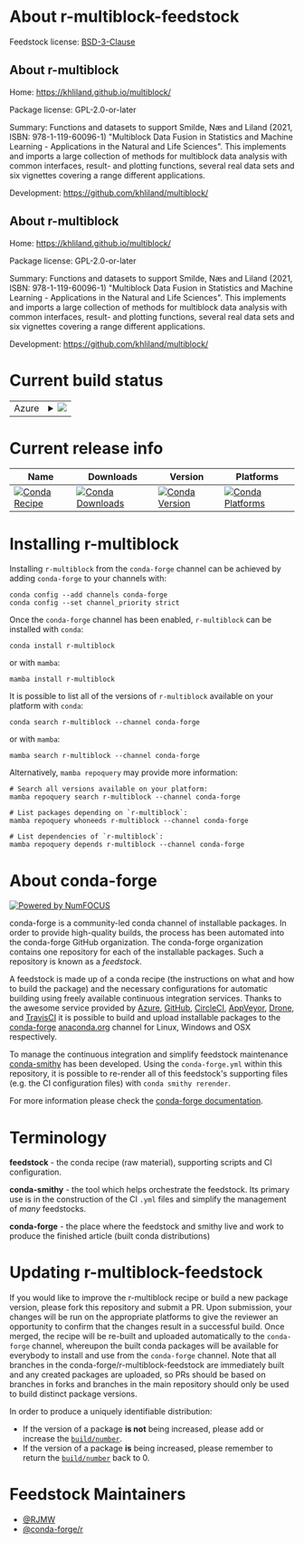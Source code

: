 About r-multiblock-feedstock
============================

Feedstock license: [BSD-3-Clause](https://github.com/conda-forge/r-multiblock-feedstock/blob/main/LICENSE.txt)


About r-multiblock
------------------

Home: https://khliland.github.io/multiblock/

Package license: GPL-2.0-or-later

Summary: Functions and datasets to support Smilde, Næs and Liland (2021, ISBN: 978-1-119-60096-1) "Multiblock Data Fusion in Statistics and Machine Learning - Applications in the Natural and Life Sciences". This implements and imports a large collection of methods for multiblock data analysis with common interfaces, result- and plotting functions, several real data sets and six vignettes covering a range different applications.

Development: https://github.com/khliland/multiblock/

About r-multiblock
------------------

Home: https://khliland.github.io/multiblock/

Package license: GPL-2.0-or-later

Summary: Functions and datasets to support Smilde, Næs and Liland (2021, ISBN: 978-1-119-60096-1) "Multiblock Data Fusion in Statistics and Machine Learning - Applications in the Natural and Life Sciences". This implements and imports a large collection of methods for multiblock data analysis with common interfaces, result- and plotting functions, several real data sets and six vignettes covering a range different applications.

Development: https://github.com/khliland/multiblock/

Current build status
====================


<table>
    
  <tr>
    <td>Azure</td>
    <td>
      <details>
        <summary>
          <a href="https://dev.azure.com/conda-forge/feedstock-builds/_build/latest?definitionId=19999&branchName=main">
            <img src="https://dev.azure.com/conda-forge/feedstock-builds/_apis/build/status/r-multiblock-feedstock?branchName=main">
          </a>
        </summary>
        <table>
          <thead><tr><th>Variant</th><th>Status</th></tr></thead>
          <tbody><tr>
              <td>linux_64_r_base4.4</td>
              <td>
                <a href="https://dev.azure.com/conda-forge/feedstock-builds/_build/latest?definitionId=19999&branchName=main">
                  <img src="https://dev.azure.com/conda-forge/feedstock-builds/_apis/build/status/r-multiblock-feedstock?branchName=main&jobName=linux&configuration=linux%20linux_64_r_base4.4" alt="variant">
                </a>
              </td>
            </tr><tr>
              <td>linux_64_r_base4.5</td>
              <td>
                <a href="https://dev.azure.com/conda-forge/feedstock-builds/_build/latest?definitionId=19999&branchName=main">
                  <img src="https://dev.azure.com/conda-forge/feedstock-builds/_apis/build/status/r-multiblock-feedstock?branchName=main&jobName=linux&configuration=linux%20linux_64_r_base4.5" alt="variant">
                </a>
              </td>
            </tr><tr>
              <td>osx_64_r_base4.4</td>
              <td>
                <a href="https://dev.azure.com/conda-forge/feedstock-builds/_build/latest?definitionId=19999&branchName=main">
                  <img src="https://dev.azure.com/conda-forge/feedstock-builds/_apis/build/status/r-multiblock-feedstock?branchName=main&jobName=osx&configuration=osx%20osx_64_r_base4.4" alt="variant">
                </a>
              </td>
            </tr><tr>
              <td>osx_64_r_base4.5</td>
              <td>
                <a href="https://dev.azure.com/conda-forge/feedstock-builds/_build/latest?definitionId=19999&branchName=main">
                  <img src="https://dev.azure.com/conda-forge/feedstock-builds/_apis/build/status/r-multiblock-feedstock?branchName=main&jobName=osx&configuration=osx%20osx_64_r_base4.5" alt="variant">
                </a>
              </td>
            </tr><tr>
              <td>win_64_r_base4.4</td>
              <td>
                <a href="https://dev.azure.com/conda-forge/feedstock-builds/_build/latest?definitionId=19999&branchName=main">
                  <img src="https://dev.azure.com/conda-forge/feedstock-builds/_apis/build/status/r-multiblock-feedstock?branchName=main&jobName=win&configuration=win%20win_64_r_base4.4" alt="variant">
                </a>
              </td>
            </tr><tr>
              <td>win_64_r_base4.5</td>
              <td>
                <a href="https://dev.azure.com/conda-forge/feedstock-builds/_build/latest?definitionId=19999&branchName=main">
                  <img src="https://dev.azure.com/conda-forge/feedstock-builds/_apis/build/status/r-multiblock-feedstock?branchName=main&jobName=win&configuration=win%20win_64_r_base4.5" alt="variant">
                </a>
              </td>
            </tr>
          </tbody>
        </table>
      </details>
    </td>
  </tr>
</table>

Current release info
====================

| Name | Downloads | Version | Platforms |
| --- | --- | --- | --- |
| [![Conda Recipe](https://img.shields.io/badge/recipe-r--multiblock-green.svg)](https://anaconda.org/conda-forge/r-multiblock) | [![Conda Downloads](https://img.shields.io/conda/dn/conda-forge/r-multiblock.svg)](https://anaconda.org/conda-forge/r-multiblock) | [![Conda Version](https://img.shields.io/conda/vn/conda-forge/r-multiblock.svg)](https://anaconda.org/conda-forge/r-multiblock) | [![Conda Platforms](https://img.shields.io/conda/pn/conda-forge/r-multiblock.svg)](https://anaconda.org/conda-forge/r-multiblock) |

Installing r-multiblock
=======================

Installing `r-multiblock` from the `conda-forge` channel can be achieved by adding `conda-forge` to your channels with:

```
conda config --add channels conda-forge
conda config --set channel_priority strict
```

Once the `conda-forge` channel has been enabled, `r-multiblock` can be installed with `conda`:

```
conda install r-multiblock
```

or with `mamba`:

```
mamba install r-multiblock
```

It is possible to list all of the versions of `r-multiblock` available on your platform with `conda`:

```
conda search r-multiblock --channel conda-forge
```

or with `mamba`:

```
mamba search r-multiblock --channel conda-forge
```

Alternatively, `mamba repoquery` may provide more information:

```
# Search all versions available on your platform:
mamba repoquery search r-multiblock --channel conda-forge

# List packages depending on `r-multiblock`:
mamba repoquery whoneeds r-multiblock --channel conda-forge

# List dependencies of `r-multiblock`:
mamba repoquery depends r-multiblock --channel conda-forge
```


About conda-forge
=================

[![Powered by
NumFOCUS](https://img.shields.io/badge/powered%20by-NumFOCUS-orange.svg?style=flat&colorA=E1523D&colorB=007D8A)](https://numfocus.org)

conda-forge is a community-led conda channel of installable packages.
In order to provide high-quality builds, the process has been automated into the
conda-forge GitHub organization. The conda-forge organization contains one repository
for each of the installable packages. Such a repository is known as a *feedstock*.

A feedstock is made up of a conda recipe (the instructions on what and how to build
the package) and the necessary configurations for automatic building using freely
available continuous integration services. Thanks to the awesome service provided by
[Azure](https://azure.microsoft.com/en-us/services/devops/), [GitHub](https://github.com/),
[CircleCI](https://circleci.com/), [AppVeyor](https://www.appveyor.com/),
[Drone](https://cloud.drone.io/welcome), and [TravisCI](https://travis-ci.com/)
it is possible to build and upload installable packages to the
[conda-forge](https://anaconda.org/conda-forge) [anaconda.org](https://anaconda.org/)
channel for Linux, Windows and OSX respectively.

To manage the continuous integration and simplify feedstock maintenance
[conda-smithy](https://github.com/conda-forge/conda-smithy) has been developed.
Using the ``conda-forge.yml`` within this repository, it is possible to re-render all of
this feedstock's supporting files (e.g. the CI configuration files) with ``conda smithy rerender``.

For more information please check the [conda-forge documentation](https://conda-forge.org/docs/).

Terminology
===========

**feedstock** - the conda recipe (raw material), supporting scripts and CI configuration.

**conda-smithy** - the tool which helps orchestrate the feedstock.
                   Its primary use is in the construction of the CI ``.yml`` files
                   and simplify the management of *many* feedstocks.

**conda-forge** - the place where the feedstock and smithy live and work to
                  produce the finished article (built conda distributions)


Updating r-multiblock-feedstock
===============================

If you would like to improve the r-multiblock recipe or build a new
package version, please fork this repository and submit a PR. Upon submission,
your changes will be run on the appropriate platforms to give the reviewer an
opportunity to confirm that the changes result in a successful build. Once
merged, the recipe will be re-built and uploaded automatically to the
`conda-forge` channel, whereupon the built conda packages will be available for
everybody to install and use from the `conda-forge` channel.
Note that all branches in the conda-forge/r-multiblock-feedstock are
immediately built and any created packages are uploaded, so PRs should be based
on branches in forks and branches in the main repository should only be used to
build distinct package versions.

In order to produce a uniquely identifiable distribution:
 * If the version of a package **is not** being increased, please add or increase
   the [``build/number``](https://docs.conda.io/projects/conda-build/en/latest/resources/define-metadata.html#build-number-and-string).
 * If the version of a package **is** being increased, please remember to return
   the [``build/number``](https://docs.conda.io/projects/conda-build/en/latest/resources/define-metadata.html#build-number-and-string)
   back to 0.

Feedstock Maintainers
=====================

* [@RJMW](https://github.com/RJMW/)
* [@conda-forge/r](https://github.com/orgs/conda-forge/teams/r/)

